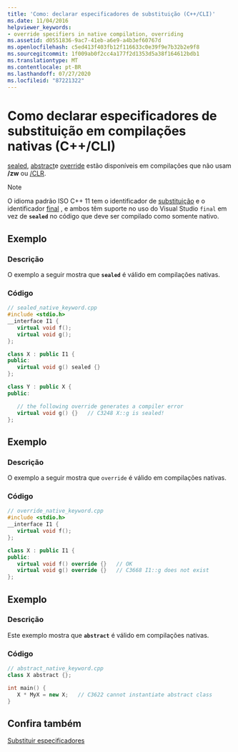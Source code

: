 ```yaml
---
title: 'Como: declarar especificadores de substituição (C++/CLI)'
ms.date: 11/04/2016
helpviewer_keywords:
- override specifiers in native compilation, overriding
ms.assetid: d0551836-9ac7-41eb-a6e9-a4b3ef60767d
ms.openlocfilehash: c5ed413f403fb12f116633c0e39f9e7b32b2e9f8
ms.sourcegitcommit: 1f009ab0f2cc4a177f2d1353d5a38f164612bdb1
ms.translationtype: MT
ms.contentlocale: pt-BR
ms.lasthandoff: 07/27/2020
ms.locfileid: "87221322"
---
```

# <a name="how-to-declare-override-specifiers-in-native-compilations-ccli"></a>Como declarar especificadores de substituição em compilações nativas (C++/CLI)

[sealed](../extensions/sealed-cpp-component-extensions.md), [abstract](../extensions/abstract-cpp-component-extensions.md)e [override](../extensions/override-cpp-component-extensions.md) estão disponíveis em compilações que não usam **/zw** ou [/CLR](../build/reference/clr-common-language-runtime-compilation.md).

> [!NOTE]
> O idioma padrão ISO C++ 11 tem o identificador de [substituição](../cpp/override-specifier.md) e o identificador [final](../cpp/final-specifier.md) , e ambos têm suporte no uso do Visual Studio `final` em vez de **`sealed`** no código que deve ser compilado como somente nativo.

## <a name="example"></a>Exemplo

### <a name="description"></a>Descrição

O exemplo a seguir mostra que **`sealed`** é válido em compilações nativas.

### <a name="code"></a>Código

```cpp
// sealed_native_keyword.cpp
#include <stdio.h>
__interface I1 {
   virtual void f();
   virtual void g();
};

class X : public I1 {
public:
   virtual void g() sealed {}
};

class Y : public X {
public:

   // the following override generates a compiler error
   virtual void g() {}   // C3248 X::g is sealed!
};
```

## <a name="example"></a>Exemplo

### <a name="description"></a>Descrição

O exemplo a seguir mostra que `override` é válido em compilações nativas.

### <a name="code"></a>Código

```cpp
// override_native_keyword.cpp
#include <stdio.h>
__interface I1 {
   virtual void f();
};

class X : public I1 {
public:
   virtual void f() override {}   // OK
   virtual void g() override {}   // C3668 I1::g does not exist
};
```

## <a name="example"></a>Exemplo

### <a name="description"></a>Descrição

Este exemplo mostra que **`abstract`** é válido em compilações nativas.

### <a name="code"></a>Código

```cpp
// abstract_native_keyword.cpp
class X abstract {};

int main() {
   X * MyX = new X;   // C3622 cannot instantiate abstract class
}
```

## <a name="see-also"></a>Confira também

[Substituir especificadores](../extensions/override-specifiers-cpp-component-extensions.md)
